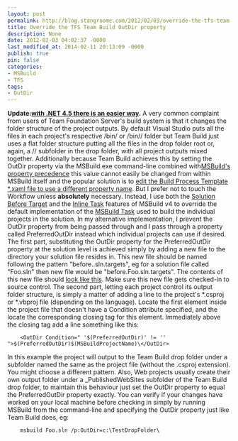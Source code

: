 ```yaml
---
layout: post
permalink: http://blog.stangroome.com/2012/02/03/override-the-tfs-team-build-outdir-property/
title: Override the TFS Team Build OutDir property
description: None
date: 2012-02-03 04:02:37 -0000
last_modified_at: 2014-02-11 20:13:09 -0000
publish: true
pin: false
categories:
- MSBuild
- TFS
tags:
- OutDir
---
```

**Update:[with .NET 4.5 there is an easier way](http://blog.stangroome.com/2012/05/10/override-the-tfs-team-build-outdir-property-net-4-5/ "Override the TFS Team Build OutDir property in .NET 4.5").** A very common complaint from users of Team Foundation Server's build system is that it changes the folder structure of the project outputs. By default Visual Studio puts all the files in each project's respective /bin/ or /bin/<configuration>/ folder but Team Build just uses a flat folder structure putting all the files in the drop folder root or, again, a /<configuration>/ subfolder in the drop folder, with all project outputs mixed together. Additionally because Team Build achieves this by setting the OutDir property via the MSBuild.exe command-line combined with[MSBuild's property precedence](http://blogs.msdn.com/b/aaronhallberg/archive/2007/07/16/msbuild-property-evaluation.aspx) this value cannot easily be changed from within MSBuild itself and the popular solution is to [edit the Build Process Template *.xaml file to use a different property name](http://blogs.msdn.com/b/jimlamb/archive/2010/04/13/customizableoutdir-in-tfs-2010.aspx). But I prefer not to touch the Workflow unless **absolutely** necessary. Instead, I use both the [Solution Before Target](http://sedodream.com/2010/10/22/MSBuildExtendingTheSolutionBuild.aspx) and the [Inline Task](http://msdn.microsoft.com/en-us/library/dd722601.aspx) features of MSBuild v4 to override the default implementation of the [MSBuild Task](http://msdn.microsoft.com/en-us/library/z7f65y0d.aspx) used to build the individual projects in the solution. In my alternative implementation, I prevent the OutDir property from being passed through and I pass through a property called PreferredOutDir instead which individual projects can use if desired. The first part, substituting the OutDir property for the PreferredOutDir property at the solution level is achieved simply by adding a new file to the directory your solution file resides in. This new file should be named following the pattern "before.<your solution name>.sln.targets", eg for a solution file called "Foo.sln" then new file would be "before.Foo.sln.targets". The contents of this new file should [look like this](https://gist.github.com/1727206#file_before.the_solution.sln.targets). Make sure this new file gets checked-in to source control. The second part, letting each project control its output folder structure, is simply a matter of adding a line to the project's *.csproj or *.vbproj file (depending on the language). Locate the first <PropertyGroup> element inside the project file that doesn't have a Condition attribute specified, and the locate the corresponding </PropertyGroup> closing tag for this element. Immediately above the closing tag add a line something like this:
  
        <OutDir Condition=" '$(PreferredOutDir)' != '' ">$(PreferredOutDir)$(MSBuildProjectName)\</OutDir>

In this example the project will output to the Team Build drop folder under a subfolder named the same as the project file (without the .csproj extension). You might choose a different pattern. Also, Web projects usually create their own output folder under a _PublishedWebSites subfolder of the Team Build drop folder, to maintain this behaviour just set the OutDir property to equal the PreferredOutDir property exactly. You can verify if your changes have worked on your local machine before checking in simply by running MSBuild from the command-line and specifying the OutDir property just like Team Build does, eg:
  
        msbuild Foo.sln /p:OutDir=c:\TestDropFolder\
